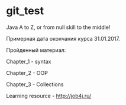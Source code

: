 # git_test
Java A to Z, or from null skill to the middle!

Примерная дата окончания курса 31.01.2017.

Пройденный материал:


Chapter_1 - syntax 

Chapter_2 - OOP
 
Chapter_3 - Collections
 
Learning resource - http://job4j.ru/

